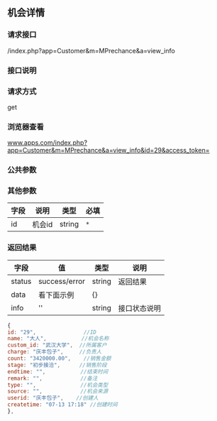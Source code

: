 ## 机会详情
### **请求接口**
/index.php?app=Customer&m=MPrechance&a=view_info

### **接口说明**

### **请求方式**
get

### **浏览器查看**
www.apps.com/index.php?app=Customer&m=MPrechance&a=view_info&id=29&access_token=

### **公共参数** 

### **其他参数**
|字段       |说明            |类型    |必填           |
| --------- |--------      |--------|--------       |
|id     |机会id | string | `*`         |


### **返回结果**
|字段       |值             |类型    |说明           |
| --------- |--------      |--------|--------       |
|status     |success/error |string |返回结果         |
|data       |看下面示例 | {} ||
|info       | '' | string | 接口状态说明  |

``` javascript
{
id: "29",               //ID
name: "大人",           //机会名称
custom_id: "武汉大学",  //所属客户
charge: "庆丰包子",     //负责人
count: "3420000.00",    //销售金额
stage: "初步接洽",      //销售阶段
endtime: "",           //结束时间
remark: "",            //备注
type: "",              //机会类型
source: "",            //机会来源
userid: "庆丰包子",    //创建人
createtime: "07-13 17:18" //创建时间
},